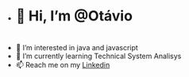 - <h1>👋 Hi, I’m @Otávio<h1>
- 👀 I’m interested in java and javascript
- 🌱 I’m currently learning Technical System Analisys
- 📫 Reach me on my <a href="https://www.linkedin.com/in/otavio-augusto-a61628208">Linkedin</a>

<!---
otavyoshi/otavyoshi is a ✨ special ✨ repository because its `README.md` (this file) appears on your GitHub profile.
You can click the Preview link to take a look at your changes.
--->
